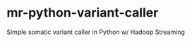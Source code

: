 mr-python-variant-caller
========================

Simple somatic variant caller in Python w/ Hadoop Streaming
